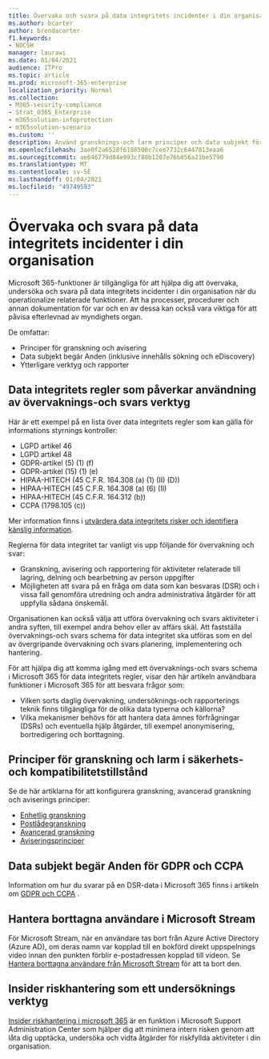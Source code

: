 ```yaml
---
title: Övervaka och svara på data integritets incidenter i din organisation
ms.author: bcarter
author: brendacarter
f1.keywords:
- NOCSH
manager: laurawi
ms.date: 01/04/2021
audience: ITPro
ms.topic: article
ms.prod: microsoft-365-enterprise
localization_priority: Normal
ms.collection:
- M365-security-compliance
- Strat_O365_Enterprise
- m365solution-infoprotection
- m365solution-scenario
ms.custom: ''
description: Använd gransknings-och larm principer och data subjekt förfrågningar för att övervaka och svara på frågor om person uppgifter.
ms.openlocfilehash: 3ae0f2a6528f6188500c7cee7732c6447013eaa6
ms.sourcegitcommit: ae646779d84e993cf80b1207e76b856a21be5790
ms.translationtype: MT
ms.contentlocale: sv-SE
ms.lasthandoff: 01/04/2021
ms.locfileid: "49749593"
---
```

# <a name="monitor-and-respond-to-data-privacy-incidents-in-your-organization"></a>Övervaka och svara på data integritets incidenter i din organisation

Microsoft 365-funktioner är tillgängliga för att hjälpa dig att övervaka, undersöka och svara på data integritets incidenter i din organisation när du operationalize relaterade funktioner. Att ha processer, procedurer och annan dokumentation för var och en av dessa kan också vara viktiga för att påvisa efterlevnad av myndighets organ.

De omfattar: 

- Principer för granskning och avisering
- Data subjekt begär Anden (inklusive innehålls sökning och eDiscovery)
- Ytterligare verktyg och rapporter

## <a name="data-privacy-regulations-impacting-the-use-of-monitoring-and-response-tools"></a>Data integritets regler som påverkar användning av övervaknings-och svars verktyg

Här är ett exempel på en lista över data integritets regler som kan gälla för informations styrnings kontroller:

- LGPD artikel 46
- LGPD artikel 48
- GDPR-artikel (5) (1) (f)
- GDPR-artikel (15) (1) (e)
- HIPAA-HITECH (45 C.F.R. 164.308 (a) (1) (II) (D))
- HIPAA-HITECH (45 C.F.R. 164.308 (a) (6) (II)
- HIPAA-HITECH (45 C.F.R. 164.312 (b))
- CCPA (1798.105 (c))

Mer information finns i [utvärdera data integritets risker och identifiera känslig information](information-protection-deploy-assess.md).

Reglerna för data integritet tar vanligt vis upp följande för övervakning och svar:

- Granskning, avisering och rapportering för aktiviteter relaterade till lagring, delning och bearbetning av person uppgifter
- Möjligheten att svara på en fråga om data som kan besvaras (DSR) och i vissa fall genomföra utredning och andra administrativa åtgärder för att uppfylla sådana önskemål.

Organisationen kan också välja att utföra övervakning och svars aktiviteter i andra syften, till exempel andra behov eller av affärs skäl. Att fastställa övervaknings-och svars schema för data integritet ska utföras som en del av övergripande övervakning och svars planering, implementering och hantering.

För att hjälpa dig att komma igång med ett övervaknings-och svars schema i Microsoft 365 för data integritets regler, visar den här artikeln användbara funktioner i Microsoft 365 för att besvara frågor som: 

- Vilken sorts daglig övervakning, undersöknings-och rapporterings teknik finns tillgängliga för de olika data typerna och källorna?
- Vilka mekanismer behövs för att hantera data ämnes förfrågningar (DSRs) och eventuella hjälp åtgärder, till exempel anonymisering, bortredigering och borttagning.

## <a name="auditing-and-alert-policies-in-the-security-and-compliance-center"></a>Principer för granskning och larm i säkerhets-och kompatibilitetstillstånd

Se de här artiklarna för att konfigurera granskning, avancerad granskning och aviserings principer:

- [Enhetlig granskning](../compliance/search-the-audit-log-in-security-and-compliance.md)
- [Postlådegranskning](../compliance/enable-mailbox-auditing.md)
- [Avancerad granskning](../compliance/advanced-audit.md)
- [Aviseringsprinciper](../compliance/alert-policies.md)

## <a name="data-subject-requests-for-the-gdpr-and-ccpa"></a>Data subjekt begär Anden för GDPR och CCPA

Information om hur du svarar på en DSR-data i Microsoft 365 finns i artikeln om [GDPR och CCPA](../compliance/gdpr-dsr-office365.md) .

## <a name="manage-deleted-users-in-microsoft-stream"></a>Hantera borttagna användare i Microsoft Stream

För Microsoft Stream, när en användare tas bort från Azure Active Directory (Azure AD), om deras namn var kopplad till en bokförd direkt uppspelnings video innan den punkten förblir e-postadressen kopplad till videon. Se [Hantera borttagna användare från Microsoft Stream](https://docs.microsoft.com/stream/managing-deleted-users) för att ta bort den.

## <a name="insider-risk-management-as-an-investigative-tool"></a>Insider riskhantering som ett undersöknings verktyg

[Insider riskhantering i microsoft 365](../compliance/insider-risk-management.md) är en funktion i Microsoft Support Administration Center som hjälper dig att minimera intern risken genom att låta dig upptäcka, undersöka och vidta åtgärder för riskfyllda aktiviteter i din organisation.
